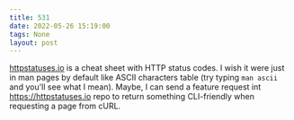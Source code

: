 ```yaml
---
title: 531
date: 2022-05-26 15:19:00
tags: None
layout: post
---
```


[httpstatuses.io](https://httpstatuses.io/) is a cheat sheet with HTTP status codes. I wish it were just in man pages by default like ASCII characters table (try typing `man ascii` and you'll see what I mean). Maybe, I can send a feature request int <https://httpstatuses.io> repo to return something CLI-friendly when requesting a page from cURL.
